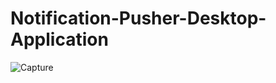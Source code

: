 # Notification-Pusher-Desktop-Application

![Capture](https://github.com/neerajrp1999/Notification-Pusher-Desktop-Application/assets/31299458/6cbf2499-d93c-48f9-a526-bfee92ea9ecd)
